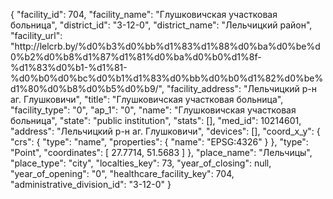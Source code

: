 {
    "facility_id": 704,
    "facility_name": "Глушковичская участковая больница",
    "district_id": "3-12-0",
    "district_name": "Лельчицкий район",
    "facility_url": "http:\/\/lelcrb.by\/%d0%b3%d0%bb%d1%83%d1%88%d0%ba%d0%be%d0%b2%d0%b8%d1%87%d1%81%d0%ba%d0%b0%d1%8f-%d1%83%d0%b1-%d1%81-%d0%b0%d0%bc%d0%b1%d1%83%d0%bb%d0%b0%d1%82%d0%be%d1%80%d0%b8%d0%b5%d0%b9\/",
    "facility_address": "Лельчицкий р-н аг. Глушковичи",
    "title": "Глушковичская участковая больница",
    "facility_type": "0",
    "ap_1": "0",
    "name": "Глушковичская участковая больница",
    "state": "public institution",
    "stats": [],
    "med_id": 10214601,
    "address": "Лельчицкий р-н аг. Глушковичи",
    "devices": [],
    "coord_x_y": {
        "crs": {
            "type": "name",
            "properties": {
                "name": "EPSG:4326"
            }
        },
        "type": "Point",
        "coordinates": [
            27.7714,
            51.5683
        ]
    },
    "place_name": "Лельчицы",
    "place_type": "city",
    "localties_key": 73,
    "year_of_closing": null,
    "year_of_opening": "0",
    "healthcare_facility_key": 704,
    "administrative_division_id": "3-12-0"
}